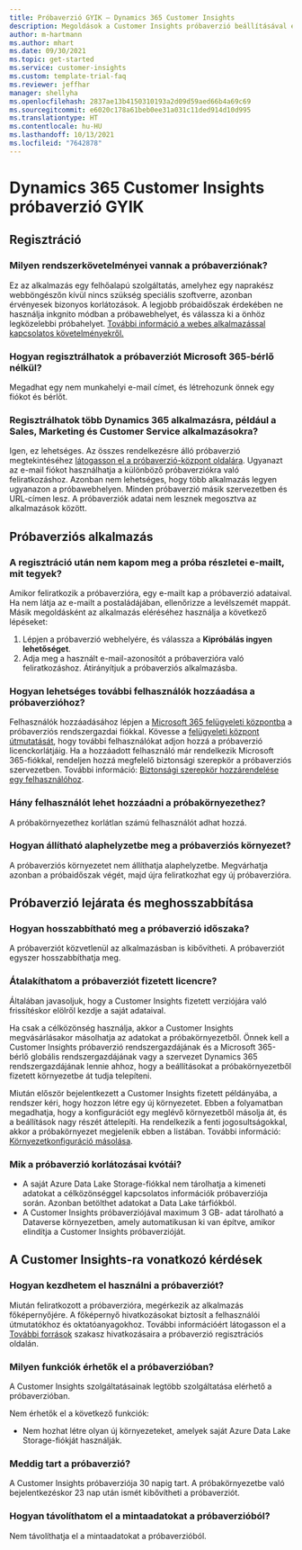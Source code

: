 ```yaml
---
title: Próbaverzió GYIK – Dynamics 365 Customer Insights
description: Megoldások a Customer Insights próbaverzió beállításával és kezelésével kapcsolatos gyakori kérdésekre. Tájékoztatás a platform- és alkalmazásspecifikus problémák megoldásához.
author: m-hartmann
ms.author: mhart
ms.date: 09/30/2021
ms.topic: get-started
ms.service: customer-insights
ms.custom: template-trial-faq
ms.reviewer: jeffhar
manager: shellyha
ms.openlocfilehash: 2837ae13b4150310193a2d09d59aed66b4a69c69
ms.sourcegitcommit: e6020c178a61beb0ee31a031c11ded914d10d995
ms.translationtype: HT
ms.contentlocale: hu-HU
ms.lasthandoff: 10/13/2021
ms.locfileid: "7642878"
---
```

# <a name="dynamics-365-customer-insights-trial-faq"></a>Dynamics 365 Customer Insights próbaverzió GYIK

## <a name="sign-up"></a>Regisztráció

### <a name="what-are-the-system-requirements-for-the-trial"></a>Milyen rendszerkövetelményei vannak a próbaverziónak?

Ez az alkalmazás egy felhőalapú szolgáltatás, amelyhez egy naprakész webböngészőn kívül nincs szükség speciális szoftverre, azonban érvényesek bizonyos korlátozások. A legjobb próbaidőszak érdekében ne használja inkgnito módban a próbawebhelyet, és válassza ki a önhöz legközelebbi próbahelyet. [További információ a webes alkalmazással kapcsolatos követelményekről.](/power-platform/admin/web-application-requirements)

### <a name="how-do-i-sign-up-for-the-trial-without-a-microsoft-365-tenant"></a>Hogyan regisztrálhatok a próbaverziót Microsoft 365-bérlő nélkül?

Megadhat egy nem munkahelyi e-mail címet, és létrehozunk önnek egy fiókot és bérlőt.

### <a name="can-i-sign-up-for-multiple-dynamics-365-apps-such-as-sales-marketing-and-customer-service"></a>Regisztrálhatok több Dynamics 365 alkalmazásra, például a Sales, Marketing és Customer Service alkalmazásokra?

Igen, ez lehetséges. Az összes rendelkezésre álló próbaverzió megtekintéséhez [látogasson el a próbaverzió-központ oldalára](https://dynamics.microsoft.com/dynamics-365-free-trial). Ugyanazt az e-mail fiókot használhatja a különböző próbaverziókra való feliratkozáshoz. Azonban nem lehetséges, hogy több alkalmazás legyen ugyanazon a próbawebhelyen. Minden próbaverzió másik szervezetben és URL-címen lesz. A próbaverziók adatai nem lesznek megosztva az alkalmazások között.

## <a name="trial-app"></a>Próbaverziós alkalmazás

### <a name="i-didnt-receive-the-trial-details-email-after-signing-up-what-should-i-do"></a>A regisztráció után nem kapom meg a próba részletei e-mailt, mit tegyek?

Amikor feliratkozik a próbaverzióra, egy e-mailt kap a próbaverzió adataival. Ha nem látja az e-mailt a postaládájában, ellenőrizze a levélszemét mappát. Másik megoldásként az alkalmazás eléréséhez használja a következő lépéseket:

1. Lépjen a próbaverzió webhelyére, és válassza a **Kipróbálás ingyen lehetőséget**.
1. Adja meg a használt e-mail-azonosítót a próbaverzióra való feliratkozáshoz. Átirányítjuk a próbaverziós alkalmazásba.

### <a name="how-do-i-add-more-users-to-a-trial"></a>Hogyan lehetséges további felhasználók hozzáadása a próbaverzióhoz?

Felhasználók hozzáadásához lépjen a [Microsoft 365 felügyeleti központba](https://admin.microsoft.com) a próbaverziós rendszergazdai fiókkal. Kövesse a [felügyeleti központ útmutatását](/microsoft-365/admin/add-users/add-users), hogy további felhasználókat adjon hozzá a próbaverzió licenckorlátjáig. Ha a hozzáadott felhasználó már rendelkezik Microsoft 365-fiókkal, rendeljen hozzá megfelelő biztonsági szerepkör a próbaverziós szervezetben. További információ: [Biztonsági szerepkör hozzárendelése egy felhasználóhoz](/power-platform/admin/create-users-assign-online-security-roles#assign-a-security-role-to-a-user).

### <a name="how-many-users-can-i-add-to-my-trial-environment"></a>Hány felhasználót lehet hozzáadni a próbakörnyezethez?

A próbakörnyezethez korlátlan számú felhasználót adhat hozzá.

### <a name="how-do-i-reset-the-trial-environment"></a>Hogyan állítható alaphelyzetbe meg a próbaverziós környezet?

A próbaverziós környezetet nem állíthatja alaphelyzetbe. Megvárhatja azonban a próbaidőszak végét, majd újra feliratkozhat egy új próbaverzióra.

## <a name="trial-expiration-and-extension"></a>Próbaverzió lejárata és meghosszabbítása

### <a name="how-do-i-extend-the-trial"></a>Hogyan hosszabbítható meg a próbaverzió időszaka?

A próbaverziót közvetlenül az alkalmazásban is kibővítheti. A próbaverziót egyszer hosszabbíthatja meg.

### <a name="can-i-convert-the-trial-to-a-paid-license"></a>Átalakíthatom a próbaverziót fizetett licencre?

Általában javasoljuk, hogy a Customer Insights fizetett verziójára való frissítéskor elölről kezdje a saját adataival. 

Ha csak a célközönség használja, akkor a Customer Insights megvásárlásakor másolhatja az adatokat a próbakörnyezetből. Önnek kell a Customer Insights próbaverzió rendszergazdájának és a Microsoft 365-bérlő globális rendszergazdájának vagy a szervezet Dynamics 365 rendszergazdájának lennie ahhoz, hogy a beállításokat a próbakörnyezetből fizetett környezetbe át tudja telepíteni. 

Miután először bejelentkezett a Customer Insights fizetett példányába, a rendszer kéri, hogy hozzon létre egy új környezetet. Ebben a folyamatban megadhatja, hogy a konfigurációt egy meglévő környezetből másolja át, és a beállítások nagy részét áttelepíti. Ha rendelkezik a fenti jogosultságokkal, akkor a próbakörnyezet megjelenik ebben a listában. További információ: [Környezetkonfiguráció másolása](audience-insights/manage-environments.md#copy-the-environment-configuration).

### <a name="what-are-the-trial-limits-and-quotas"></a>Mik a próbaverzió korlátozásai kvótái?

- A saját Azure Data Lake Storage-fiókkal nem tárolhatja a kimeneti adatokat a célközönséggel kapcsolatos információk próbaverziója során. Azonban betölthet adatokat a Data Lake tárfiókból.
- A Customer Insights próbaverziójával maximum 3 GB- adat tárolható a Dataverse környezetben, amely automatikusan ki van építve, amikor elindítja a Customer Insights próbaverzióját.

## <a name="customer-insights-specific-questions"></a>A Customer Insights-ra vonatkozó kérdések

### <a name="how-do-i-start-using-the-trial"></a>Hogyan kezdhetem el használni a próbaverziót?

Miután feliratkozott a próbaverzióra, megérkezik az alkalmazás főképernyőjére. A főképernyő hivatkozásokat biztosít a felhasználói útmutatókhoz és oktatóanyagokhoz. További információért látogasson el a [További források](trial-signup.md#additional-resources) szakasz hivatkozásaira a próbaverzió regisztrációs oldalán.

### <a name="what-features-are-available-in-the-trial"></a>Milyen funkciók érhetők el a próbaverzióban?

A Customer Insights szolgáltatásainak legtöbb szolgáltatása elérhető a próbaverzióban.

Nem érhetők el a következő funkciók: 
- Nem hozhat létre olyan új környezeteket, amelyek saját Azure Data Lake Storage-fiókját használják.

### <a name="how-long-does-the-trial-last"></a>Meddig tart a próbaverzió?

A Customer Insights próbaverziója 30 napig tart. A próbakörnyezetbe való bejelentkezéskor 23 nap után ismét kibővítheti a próbaverziót.

### <a name="how-do-i-remove-sample-data-from-the-trial"></a>Hogyan távolíthatom el a mintaadatokat a próbaverzióból?

Nem távolíthatja el a mintaadatokat a próbaverzióból.
